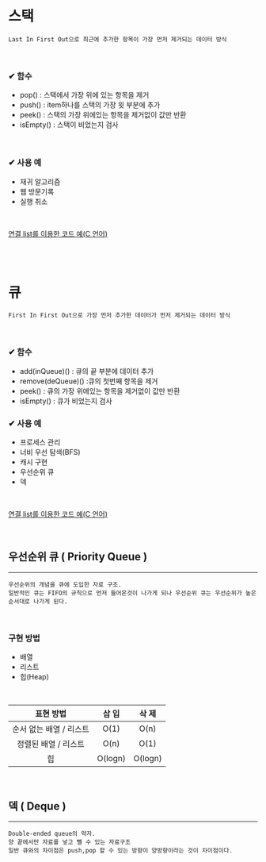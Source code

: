 # 스택

```
Last In First Out으로 최근에 추가한 항목이 가장 먼저 제거되는 데이터 방식
```
<br>

### ✔ 함수
- pop()  : 스택에서 가장 위에 있는 항목을 제거
- push() : item하나를 스택의 가장 윗 부분에 추가
- peek() : 스택의 가장 위에있는 항목을 제거없이 값만 반환
- isEmpty() : 스택이 비었는지 검사

<br>

### ✔ 사용 예
- 재귀 알고리즘
- 웹 방문기록
- 실행 취소

<br>

 [연결 list를 이용한 코드 예(C 언어)](/dataStructure/Stack_Queue/Stack_useList.c)

<br><br>

# 큐
```
First In First Out으로 가장 먼저 추가한 데이터가 먼저 제거되는 데이터 방식
```

<br>

### ✔ 함수
- add(inQueue)()  : 큐의 끝 부분에 데이터 추가
- remove(deQueue)() :큐의 첫번째 항목을 제거
- peek() : 큐의 가장 위에있는 항목을 제거없이 값만 반환
- isEmpty() : 큐가 비었는지 검사

### ✔ 사용 예
- 프로세스 관리
- 너비 우선 탐색(BFS)
- 캐시 구현
- 우선순위 큐
- 덱

<br>

[연결 list를 이용한 코드 예(C 언어)](/dataStructure/Stack_Queue/Queue.c)

<br>

## 우선순위 큐 ( Priority Queue )
------
```
우선순위의 개념을 큐에 도입한 자료 구조.
일반적인 큐는 FIFO의 규칙으로 먼저 들어온것이 나가게 되나 우선순위 큐는 우선순위가 높은 순서대로 나가게 된다.
```

<br>

### 구현 방법
- 배열 
- 리스트
- 힙(Heap)

<br>

표현 방법 | 삽 입 | 삭 제
:---:|:---:|:---:
순서 없는 배열 / 리스트 | O(1) | O(n) 
정렬된 배열 / 리스트 | O(n) | O(1)
힙 | O(logn) | O(logn)

<br>


## 덱 ( Deque )
------
```
Double-ended queue의 약자.
양 끝에서만 자료를 넣고 뺄 수 있는 자료구조
일반 큐와의 차이점은 push,pop 할 수 있는 방향이 양방향이라는 것이 차이점이다.
```
